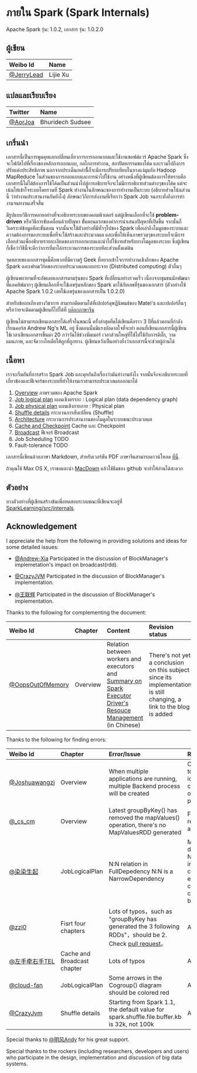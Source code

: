 # ภายใน Spark (Spark Internals)

Apache Spark รุ่น: 1.0.2,
เอกสาร รุ่น: 1.0.2.0

## ผู้เขียน
| Weibo Id | Name |
|:-----------|:-------------|
|[@JerryLead](http://weibo.com/jerrylead) | Lijie Xu |

## แปลและเรียบเรียง
| Twitter | Name |
|:-----------|:-------------|
|[@AorJoa](https://twitter.com/AorJoa) | Bhuridech Sudsee |


## เกริ่นนำ

เอกสารนี้เป็นการพูดคุยแลกเปลี่ยนเกี่ยวการการออกแบบและใช้งานซอฟต์แวร์ Apache Spark ซึ่งจะโฟกัสไปที่เรื่องของหลักการออกแบบ, กลไกการทำงาน, สถาปัตยกรรมของโค้ด และรวมไปถึงการปรับแต่งประสิทธิภาพ นอกจากประเด็นเหล่านีี้ก็จะมีการเปรียบเทียบในบางแง่มุมกับ Hadoop MapReduce ในส่วนของการออกแบบและการนำไปใช้งาน อย่างหนึ่งที่ผู้เขียนต้องการให้ทราบคือเอกสารนึ้ไม่ได้ต้องการใช้โค้ดเป็นส่วนนำไปสู่การอธิบายจึงจะไม่มีการอธิบายส่วนต่างๆของโค้ด แต่จะเน้นให้เข้าใจระบบโดยรวมที่ Spark ทำงานในลักษณะของการทำงานเป็นระบบ (อธิบายส่วนโน้นส่วนนี้ ว่าทำงานประสานงานกันยังไง) ลักษณะวิกีการส่งงานที่เรียกว่า Spark Job จนกระทั่งถึงการทำงานจนทงานเสร็จสิ้น

มีรูปแบบวิธีการหลายอย่างที่จะอธิบายระบบของคอมพิวเตอร์ แต่ผู้เขียนเลือกที่จะใช้ **problem-driven** หรือวิธีการขับเคลื่อนด้วยปัญหา ขั้นตอนแรกของคำการนำเสนอปัญหาที่เปิดขึ้น จากนั้นก็วิเคราะห์ข้อมูลทีละขั้นตอน จากนั้นจะใช้ตัวอย่างที่มีทั่วๆไปของ Spark เพื่อเล่าถึงโมดูลของระบบและความต้องการของระบบเพื่อที่จะใช้สร้างและประมวลผล และเพื่อให้เห็นภาพรวมๆของระบบก็จะมีการเลือกส่วนเพื่ออธิบายรายละเอียดของการออกแบบและนำไปใช้งายสำหรับบางโมดูลของระบบ ซึ่งผู้เขียนก็เชื่อว่าวิธีนี้จะดีกว่าการที่มาไล่กระบวนการของระบบทีละส่วนตั้งแต่ต้น

จุดหลายของเอกสารชุดนี้คือพวกที่มีความรู้ Geek ที่อยากเข้าใจการทำงานเชิงลึกของ Apache Spark และเฟรมเวิร์คของระบบประมวลผลแบบกระจาย (Distributed computing) ตัวอื่นๆ

ผู้เขียนพยายามที่จะอัพเดทเอกสารตามรุ่นของ Spark ที่เปลี่ยนอย่างรวดเร็ว เนื่องจากชุมชนนักพัฒนาที่แอคทิฟมากๆ ผู้เขียนเลือกที่จะใช้เลขรุ่นหลักของ Spark มาใช้กับเลขที่รุ่นของเอกสาร (ตัวอย่างใช้ Apache Spark 1.0.2 เลยใช้เลขรุ่นของเอกสารเป็น 1.0.2.0)

สำหรับข้อถกเถียงทางวิชาการ สามารถติดตามได้ที่เปเปอร์ดุษฏีนิพนธ์ของ Matei's และเปเปอร์อื่นๆ หรือว่ายจะติดตามผู้เขียนก็ไปได้ที่ [บล๊อกภาษาจีน](http://www.cnblogs.com/jerrylead/archive/2013/04/27/Spark.html)

ผู้เขียนไม่สามารถเขียนเอกสารได้เสร็จในขณะนี้ ครั้งล่าสุดที่ดได้เขียนคือราว 3 ปีที่แล้วตอนที่กำลังเรียนคอร์ส Andrew Ng's ML อยู่ ซึ่งตอนนั้นมีแรงบัลดาลใจที่จะทำ ตอนที่เขียนเอกสารนี้ผู้เขียนใช้เวลาเขียนเอกสารขึ้นมา 20 กว่าวันใช้ช่วงซัมเมอร์ เวลาส่วนใหญ่ที่ใช้ไปใช้กับการดีบั๊ก, วาดแผนภาพ, และจัดวางไอเดียให้ถูกที่ถูกทาง. ผู้เขียนหวังเป็นอย่างยิ่งว่าเอกสารนี้จะช่วยผู้อ่านได้


## เนื้อหา
เราจะเริ่มกันที่การสร้าง Spark Job และคุยกันถึงเรื่องว่ามันทำงานยังไง จากนั้นจึงจะอธิบายระบบที่เกี่ยวข้องและฟีเจอร์ของระบบที่ทำให้งานเราสามารถประมวลผลออกมาได้

1. [Overview](https://github.com/JerryLead/SparkInternals/blob/master/markdown/1-Overview.md) ภาพรวมของ Apache Spark
2. [Job logical plan](https://github.com/JerryLead/SparkInternals/blob/master/markdown/2-JobLogicalPlan.md) แผนเชิงตรรกะ : Logical plan (data dependency graph)
3. [Job physical plan](https://github.com/JerryLead/SparkInternals/blob/master/markdown/3-JobPhysicalPlan.md) แผนเชิงกายภาย : Physical plan
4. [Shuffle details](https://github.com/JerryLead/SparkInternals/blob/master/markdown/4-shuffleDetails.md) กระบวนการสับเปลี่ยน (Shuffle)
5. [Architecture](https://github.com/JerryLead/SparkInternals/blob/master/markdown/5-Architecture.md) กระบวนการประสานงานของโมดูลในระบบขณะประมวลผล
6. [Cache and Checkpoint](https://github.com/JerryLead/SparkInternals/blob/master/markdown/6-CacheAndCheckpoint.md)  Cache และ Checkpoint
7. [Broadcast](https://github.com/JerryLead/SparkInternals/blob/master/markdown/7-Broadcast.md) ฟีเจอร์ Broadcast
8. Job Scheduling TODO
9. Fault-tolerance TODO

เอกสารนี้เขียนด้วยภาษา Markdown, สำหรับเวอร์ชัน PDF ภาษาจีนสามารถดาวน์โหลด [ที่นี่](https://github.com/JerryLead/SparkInternals/tree/master/pdf).

ถ้าคุณใช้ Max OS X, เราขอและนำ [MacDown](http://macdown.uranusjr.com/) แล้วใช้ธีมของ github จะทำให้อ่านได้สะดวก

## ตัวอย่าง
บางตัวอย่างที่ผู้เขียนสร้างข้นเพื่อทดสอบระบบขณะที่เขียนจะอยู่ที่ [SparkLearning/src/internals](https://github.com/JerryLead/SparkLearning/tree/master/src/internals).

## Acknowledgement

I appreciate the help from the following in providing solutions and ideas for some detailed issues:

- [@Andrew-Xia](http://weibo.com/u/1410938285) Participated in the discussion of BlockManager's implemetation's impact on broadcast(rdd).

- [@CrazyJVM](http://weibo.com/476691290) Participated in the discussion of BlockManager's implementation.

- [@王联辉](http://weibo.com/u/1685831233) Participated in the discussion of BlockManager's implementation.

Thanks to the following for complementing the document:

| Weibo Id | Chapter | Content | Revision status |
|:-----------|:-------------|:-------------|:-------------|
| [@OopsOutOfMemory](http://weibo.com/oopsoom) | Overview | Relation between workers and executors and [Summary on Spark Executor Driver's Resouce Management](http://blog.csdn.net/oopsoom/article/details/38763985) (in Chinese) | There's not yet a conclusion on this subject since its implementation is still changing, a link to the blog is added |

Thanks to the following for finding errors:

| Weibo Id | Chapter | Error/Issue | Revision status |
|:-----------|:-------------|:-------------|:-------------|
| [@Joshuawangzj](http://weibo.com/u/1619689670) | Overview | When multiple applications are running, multiple Backend process will be created | Corrected, but need to be confirmed. No idea on how to control the number of Backend processes |
| [@\_cs\_cm](http://weibo.com/u/1551746393) | Overview | Latest groupByKey() has removed the mapValues() operation, there's no MapValuesRDD generated | Fixed groupByKey() related diagrams and text |
| [@染染生起](http://weibo.com/u/2859927402) | JobLogicalPlan | N:N relation in FullDepedency N:N is a NarrowDependency | Modified the description of NarrowDependency into 3 different cases with detaild explaination, clearer than the 2 cases explaination before |
| [@zzl0](https://github.com/zzl0) | Fisrt four chapters | Lots of typos，such as "groupByKey has generated the 3 following RDDs"，should be 2. Check [pull request](https://github.com/JerryLead/SparkInternals/pull/3/files)。 | All fixed |
| [@左手牵右手TEL](http://weibo.com/w397090770) | Cache and Broadcast chapter | Lots of typos | All fixed |
| [@cloud-fan](https://github.com/cloud-fan) | JobLogicalPlan | Some arrows in the Cogroup() diagram should be colored red | All fixed |
| [@CrazyJvm](http://weibo.com/476691290) | Shuffle details | Starting from Spark 1.1, the default value for spark.shuffle.file.buffer.kb is 32k, not 100k | All fixed |

Special thanks to [@明风Andy](http://weibo.com/mingfengandy) for his great support.

Special thanks to the rockers (including researchers, developers and users) who participate in the design, implementation and discussion of big data systems.
